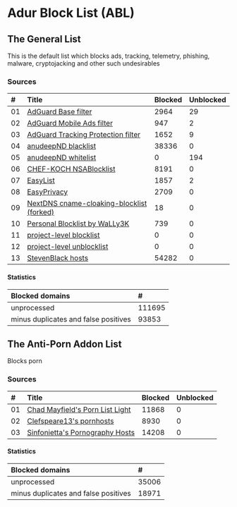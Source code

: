 
# Adur Block List (ABL)

## The General List

This is the default list which blocks ads, tracking, telemetry,
phishing, malware, cryptojacking and other such undesirables

### Sources

| #    | Title                                                                                                                  | Blocked | Unblocked |
| :--- | :--------------------------------------------------------------------------------------------------------------------- | :------ | :---- |
| 01   | [AdGuard Base filter](https://filters.adtidy.org/extension/chromium/filters/2.txt)                                     | 2964    | 29    |
| 02   | [AdGuard Mobile Ads filter](https://filters.adtidy.org/extension/chromium/filters/11.txt)                              | 947     | 2     |
| 03   | [AdGuard Tracking Protection filter](https://filters.adtidy.org/extension/chromium/filters/3.txt)                      | 1652    | 9     |
| 04   | [anudeepND blacklist](https://raw.githubusercontent.com/anudeepND/blacklist/master/adservers.txt)                      | 38336   | 0     |
| 05   | [anudeepND whitelist](https://raw.githubusercontent.com/anudeepND/whitelist/master/domains/whitelist.txt)              | 0       | 194   |
| 06   | [CHEF-KOCH NSABlocklist](https://github.com/CHEF-KOCH/NSABlocklist/raw/master/HOSTS/HOSTS)                             | 8191    | 0     |
| 07   | [EasyList](https://easylist.to/easylist/easylist.txt)                                                                  | 1857    | 2     |
| 08   | [EasyPrivacy](https://easylist.to/easylist/easyprivacy.txt)                                                            | 2709    | 0     |
| 09   | [NextDNS cname-cloaking-blocklist (forked)](https://github.com/arapurayil/cname-cloaking-blocklist/raw/master/domains) | 18      | 0     |
| 10   | [Personal Blocklist by WaLLy3K](https://v.firebog.net/hosts/static/w3kbl.txt)                                          | 739     | 0     |
| 11   | [project-level blocklist](https://github.com/arapurayil/ABL/raw/master/sources/_block.txt)                             | 0       | 0     |
| 12   | [project-level unblocklist](https://github.com/arapurayil/ABL/raw/master/sources/_unblock.txt)                         | 0       | 0     |
| 13   | [StevenBlack hosts](https://raw.githubusercontent.com/StevenBlack/hosts/master/hosts)                                  | 54282   | 0     |

#### Statistics

| Blocked domains                          | #        |
| :--------------------------------------- | :------- |
| unprocessed                              | 111695   |
| minus duplicates and false positives     | 93853    |

## The Anti-Porn Addon List

Blocks porn

### Sources

| #    | Title                                                                                                                                            | Blocked | Unblocked |
| :--- | :----------------------------------------------------------------------------------------------------------------------------------------------- | :------ | :--- |
| 01   | [Chad Mayfield's Porn List Light](https://raw.githubusercontent.com/chadmayfield/my-pihole-blocklists/master/lists/pi_blocklist_porn_top1m.list) | 11868   | 0    |
| 02   | [Clefspeare13's pornhosts](https://raw.githubusercontent.com/Clefspeare13/pornhosts/master/0.0.0.0/hosts)                                        | 8930    | 0    |
| 03   | [Sinfonietta's Pornography Hosts](https://raw.githubusercontent.com/Sinfonietta/hostfiles/master/pornography-hosts)                              | 14208   | 0    |

#### Statistics

| Blocked domains                          | #       |
| :--------------------------------------- | :------ |
| unprocessed                              | 35006   |
| minus duplicates and false positives     | 18971   |
